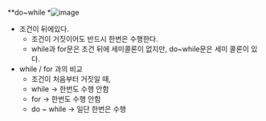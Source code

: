 **do~while
  *![image](https://user-images.githubusercontent.com/98008421/167149043-ad6fbb3c-f3f6-49a5-9709-f716e9746031.png)
  * 조건이 뒤에있다.
    - 조건이 거짓이어도 반드시 한번은 수행한다.
    - while과 for문은 조건 뒤에 세미콜론이 없지만, do~while문은 세미 콜론이 있다.
  * while / for 과의 비교
    - 조건이 처음부터 거짓일 때,
    - while -> 한번도 수행 안함
    - for -> 한번도 수행 안함
    - do ~ while -> 일단 한번은 수행
